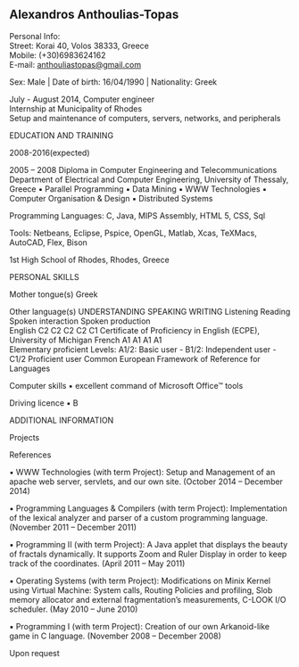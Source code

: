 <h2>Alexandros Anthoulias-Topas</h2>

Personal Info: <br>
Street: Korai 40, Volos 38333, Greece <br>
Mobile: (+30)6983624162 <br>
E-mail: anthouliastopas@gmail.com <br>

Sex: Male | Date of birth: 16/04/1990 | Nationality: Greek 

<style bold>Work Experience: <br>	  </style>

July - August 2014,	Computer engineer<br>
	Internship at Municipality of Rhodes<br>
	Setup and maintenance of computers, servers, networks, and peripherals<br>
	

EDUCATION AND TRAINING	  

2008-2016(expected)











2005 – 2008	Diploma in Computer Engineering and Telecommunications	
	Department of Electrical and Computer Engineering, University of Thessaly, Greece
▪	Parallel Programming
▪	Data Mining
▪	WWW Technologies
▪	Computer Organisation & Design
▪	Distributed Systems

Programming Languages: C, Java, MIPS Assembly, HTML 5, CSS, Sql

Tools: Netbeans, Eclipse, Pspice, OpenGL, Matlab, Xcas, TeXMacs, AutoCAD, Flex, Bison

1st High School of Rhodes, Rhodes, Greece


PERSONAL SKILLS	  

Mother tongue(s)	Greek
	
Other language(s)	UNDERSTANDING 	SPEAKING 	WRITING 
	Listening 	Reading 	Spoken interaction 	Spoken production 	
English	C2	C2	C2	C2	C1
	Certificate of Proficiency in English (ECPE), University of Michigan
French	A1	A1	A1	A1	
	Elementary proficient
	Levels: A1/2: Basic user - B1/2: Independent user - C1/2 Proficient user
Common European Framework of Reference for Languages


Computer skills	▪	excellent command of Microsoft Office™ tools

Driving licence	▪	B

ADDITIONAL INFORMATION	  

Projects





















References

▪	WWW Technologies (with term Project):
Setup and Management of an apache web server, servlets, and our own site.
(October 2014 – December 2014)

▪	Programming Languages & Compilers (with term Project): 
Implementation of the lexical analyzer and parser of a custom programming language.
(November 2011 – December 2011)

▪	Programming II (with term Project): 
A Java applet that displays the beauty of fractals dynamically. It supports Zoom and Ruler Display in order to keep track of the coordinates.
(April 2011 – May 2011)

▪	Operating Systems (with term Project):
Modifications on Minix Kernel using Virtual Machine: System calls, Routing Policies and profiling, Slob memory allocator and external fragmentation’s measurements, C-LOOK I/O scheduler.
(May 2010 – June 2010)

▪	 Programming I (with term Project):
Creation of our own Arkanoid-like game in C language.
(November 2008 – December 2008)


Upon request


